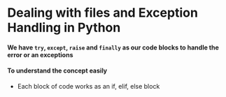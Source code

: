 # Dealing with files and Exception Handling in Python 

#### We have `try`, `except`, `raise` and `finally` as our code blocks to handle the error or an exceptions 

#### To understand the concept easily 
- Each block of code works as an if, elif, else block
